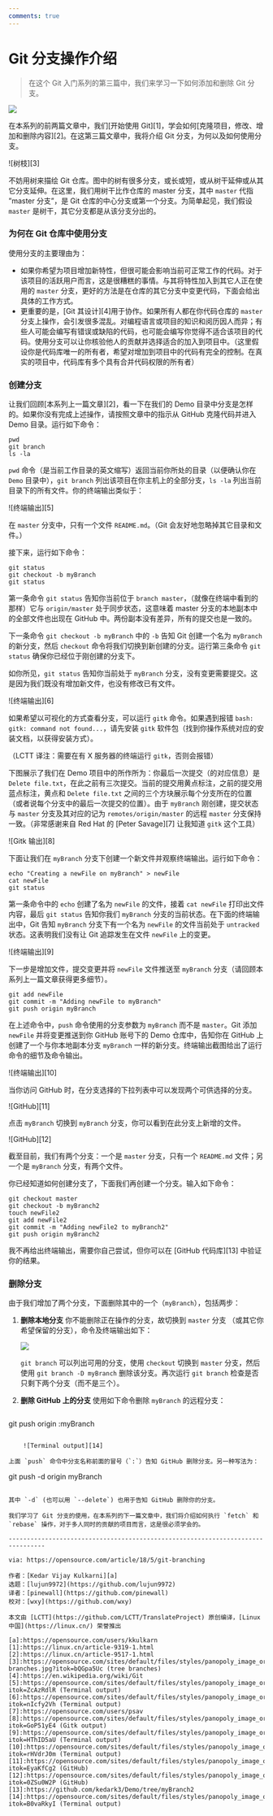 ```yaml
---
comments: true
---
```


Git 分支操作介绍
======

> 在这个 Git 入门系列的第三篇中，我们来学习一下如何添加和删除 Git 分支。

![](https://opensource.com/sites/default/files/styles/image-full-size/public/lead-images/arrows_translation_lead.jpg?itok=S4vAh9CP)

在本系列的前两篇文章中，我们[开始使用 Git][1]，学会如何[克隆项目，修改、增加和删除内容][2]。在这第三篇文章中，我将介绍 Git 分支，为何以及如何使用分支。

![树枝][3]

不妨用树来描绘 Git 仓库。图中的树有很多分支，或长或短，或从树干延伸或从其它分支延伸。在这里，我们用树干比作仓库的 master 分支，其中 `master` 代指 ”master 分支”，是 Git 仓库的中心分支或第一个分支。为简单起见，我们假设 `master` 是树干，其它分支都是从该分支分出的。

### 为何在 Git 仓库中使用分支

使用分支的主要理由为：

  * 如果你希望为项目增加新特性，但很可能会影响当前可正常工作的代码。对于该项目的活跃用户而言，这是很糟糕的事情。与其将特性加入到其它人正在使用的 `master` 分支，更好的方法是在仓库的其它分支中变更代码，下面会给出具体的工作方式。
  * 更重要的是，[Git 其设计][4]用于协作。如果所有人都在你代码仓库的 `master` 分支上操作，会引发很多混乱。对编程语言或项目的知识和阅历因人而异；有些人可能会编写有错误或缺陷的代码，也可能会编写你觉得不适合该项目的代码。使用分支可以让你核验他人的贡献并选择适合的加入到项目中。（这里假设你是代码库唯一的所有者，希望对增加到项目中的代码有完全的控制。在真实的项目中，代码库有多个具有合并代码权限的所有者）

### 创建分支

让我们回顾[本系列上一篇文章][2]，看一下在我们的 Demo 目录中分支是怎样的。如果你没有完成上述操作，请按照文章中的指示从 GitHub 克隆代码并进入 Demo 目录。运行如下命令：

```
pwd
git branch
ls -la
```

`pwd` 命令（是当前工作目录的英文缩写）返回当前你所处的目录（以便确认你在 `Demo` 目录中），`git branch` 列出该项目在你主机上的全部分支，`ls -la` 列出当前目录下的所有文件。你的终端输出类似于：

![终端输出][5]

在 `master` 分支中，只有一个文件 `README.md`。（Git 会友好地忽略掉其它目录和文件。）

接下来，运行如下命令：

```
git status
git checkout -b myBranch
git status
```

第一条命令 `git status` 告知你当前位于 `branch master`，（就像在终端中看到的那样）它与 `origin/master` 处于同步状态，这意味着 master 分支的本地副本中的全部文件也出现在 GitHub 中。两份副本没有差异，所有的提交也是一致的。

下一条命令 `git checkout -b myBranch` 中的 `-b` 告知 Git 创建一个名为 `myBranch` 的新分支，然后 `checkout` 命令将我们切换到新创建的分支。运行第三条命令 `git status` 确保你已经位于刚创建的分支下。

如你所见，`git status` 告知你当前处于 `myBranch` 分支，没有变更需要提交。这是因为我们既没有增加新文件，也没有修改已有文件。

![终端输出][6]

如果希望以可视化的方式查看分支，可以运行 `gitk` 命令。如果遇到报错 `bash: gitk: command not found...`，请先安装 `gitk` 软件包（找到你操作系统对应的安装文档，以获得安装方式）。

（LCTT 译注：需要在有 X 服务器的终端运行 `gitk`，否则会报错）

下图展示了我们在 Demo 项目中的所作所为：你最后一次提交（的对应信息）是 `Delete file.txt`，在此之前有三次提交。当前的提交用黄点标注，之前的提交用蓝点标注，黄点和 `Delete file.txt` 之间的三个方块展示每个分支所在的位置（或者说每个分支中的最后一次提交的位置）。由于 `myBranch` 刚创建，提交状态与 `master` 分支及其对应的记为 `remotes/origin/master` 的远程 `master` 分支保持一致。（非常感谢来自 Red Hat 的 [Peter Savage][7] 让我知道 `gitk` 这个工具）

![Gitk 输出][8]

下面让我们在 `myBranch` 分支下创建一个新文件并观察终端输出。运行如下命令：

```
echo "Creating a newFile on myBranch" > newFile
cat newFile
git status
```

第一条命令中的 `echo` 创建了名为 `newFile` 的文件，接着 `cat newFile` 打印出文件内容，最后 `git status` 告知你我们 `myBranch` 分支的当前状态。在下面的终端输出中，Git 告知 `myBranch` 分支下有一个名为 `newFile` 的文件当前处于 `untracked` 状态。这表明我们没有让 Git 追踪发生在文件 `newFile` 上的变更。

![终端输出][9]

下一步是增加文件，提交变更并将 `newFile` 文件推送至 `myBranch` 分支（请回顾本系列上一篇文章获得更多细节）。

```
git add newFile
git commit -m "Adding newFile to myBranch"
git push origin myBranch
```

在上述命令中，`push` 命令使用的分支参数为 `myBranch` 而不是 `master`。Git 添加 `newFile` 并将变更推送到你 GitHub 账号下的 Demo 仓库中，告知你在 GitHub 上创建了一个与你本地副本分支 `myBranch` 一样的新分支。终端输出截图给出了运行命令的细节及命令输出。

![终端输出][10]

当你访问 GitHub 时，在分支选择的下拉列表中可以发现两个可供选择的分支。

![GitHub][11]

点击 `myBranch` 切换到 `myBranch` 分支，你可以看到在此分支上新增的文件。

![GitHub][12]

截至目前，我们有两个分支：一个是 `master` 分支，只有一个 `README.md` 文件；另一个是 `myBranch` 分支，有两个文件。

你已经知道如何创建分支了，下面我们再创建一个分支。输入如下命令：

```
git checkout master
git checkout -b myBranch2
touch newFile2
git add newFile2
git commit -m "Adding newFile2 to myBranch2"
git push origin myBranch2
```

我不再给出终端输出，需要你自己尝试，但你可以在 [GitHub 代码库][13] 中验证你的结果。

### 删除分支

由于我们增加了两个分支，下面删除其中的一个（`myBranch`），包括两步：

1. **删除本地分支** 你不能删除正在操作的分支，故切换到 `master` 分支 （或其它你希望保留的分支），命令及终端输出如下：

	![](https://opensource.com/sites/default/files/pictures/kulkarni_fig_new.png)

	`git branch` 可以列出可用的分支，使用 `checkout` 切换到 `master` 分支，然后使用 `git branch -D myBranch` 删除该分支。再次运行 `git branch` 检查是否只剩下两个分支（而不是三个）。

2. **删除 GitHub 上的分支** 使用如下命令删除 `myBranch` 的远程分支：

	```
git push origin :myBranch
```

	![Terminal output][14]

上面 `push` 命令中分支名称前面的冒号（`:`）告知 GitHub 删除分支。另一种写法为：

```
git push -d origin myBranch
```

其中 `-d` (也可以用 `--delete`) 也用于告知 GitHub 删除你的分支。

我们学习了 Git 分支的使用，在本系列的下一篇文章中，我们将介绍如何执行 `fetch` 和 `rebase` 操作，对于多人同时的贡献的项目而言，这是很必须学会的。

--------------------------------------------------------------------------------

via: https://opensource.com/article/18/5/git-branching

作者：[Kedar Vijay Kulkarni][a]
选题：[lujun9972](https://github.com/lujun9972)
译者：[pinewall](https://github.com/pinewall)
校对：[wxy](https://github.com/wxy)

本文由 [LCTT](https://github.com/LCTT/TranslateProject) 原创编译，[Linux中国](https://linux.cn/) 荣誉推出

[a]:https://opensource.com/users/kkulkarn
[1]:https://linux.cn/article-9319-1.html
[2]:https://linux.cn/article-9517-1.html
[3]:https://opensource.com/sites/default/files/styles/panopoly_image_original/public/tree-branches.jpg?itok=bQGpa5Uc (tree branches)
[4]:https://en.wikipedia.org/wiki/Git
[5]:https://opensource.com/sites/default/files/styles/panopoly_image_original/public/u128651/gitbranching_terminal1.png?itok=ZcAzRdlR (Terminal output)
[6]:https://opensource.com/sites/default/files/styles/panopoly_image_original/public/u128651/gitbranching_terminal2.png?itok=nIcfy2Vh (Terminal output)
[7]:https://opensource.com/users/psav
[8]:https://opensource.com/sites/default/files/styles/panopoly_image_original/public/u128651/gitbranching_commit3.png?itok=GoP51yE4 (Gitk output)
[9]:https://opensource.com/sites/default/files/styles/panopoly_image_original/public/u128651/gitbranching_terminal4.png?itok=HThID5aU (Terminal output)
[10]:https://opensource.com/sites/default/files/styles/panopoly_image_original/public/u128651/gitbranching_terminal5.png?itok=rHVdrJ0m (Terminal output)
[11]:https://opensource.com/sites/default/files/styles/panopoly_image_original/public/u128651/gitbranching_github6.png?itok=EyaKfCg2 (GitHub)
[12]:https://opensource.com/sites/default/files/styles/panopoly_image_original/public/u128651/gitbranching_github7.png?itok=0ZSu0W2P (GitHub)
[13]:https://github.com/kedark3/Demo/tree/myBranch2
[14]:https://opensource.com/sites/default/files/styles/panopoly_image_original/public/u128651/gitbranching_terminal9.png?itok=B0vaRkyI (Terminal output)
